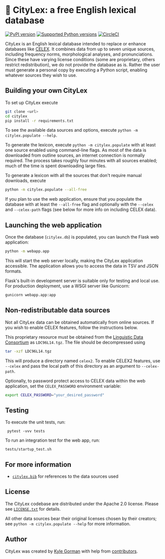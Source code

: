 # 🗽 CityLex: a free English lexical database

[![PyPI
version](https://badge.fury.io/py/citylex.svg)](https://pypi.org/project/citylex)
[![Supported Python
versions](https://img.shields.io/pypi/pyversions/citylex.svg)](https://pypi.org/project/citylex)
[![CircleCI](https://dl.circleci.com/status-badge/img/gh/CUNY-CL/citylex/tree/master.svg?style=svg)](https://dl.circleci.com/status-badge/redirect/gh/CUNY-CL/citylex/tree/master)

CityLex is an English lexical database intended to replace or enhance databases
like [CELEX](https://catalog.ldc.upenn.edu/LDC96L14). It combines data from up
to seven unique sources, including frequency norms, morphological analyses, and
pronunciations. Since these have varying license conditions (some are
proprietary, others restrict redistribution), we do not provide the database as
is. Rather the user must generate a personal copy by executing a Python script,
enabling whatever sources they wish to use.

## Building your own CityLex

To set up CityLex execute

```bash
git clone <url>
cd citylex
pip install -r requirements.txt
```

To see the available data sources and options, execute `python -m citylex.populate --help`.

To generate the lexicon, execute `python -m citylex.populate` with at least one source enabled
using command-line flags. As most of the data is downloaded from outline
sources, an internet connection is normally required. The process takes roughly
four minutes with all sources enabled; much of the time is spent downloading
large files.

To generate a lexicon with all the sources that don't require manual downloads,
execute

```bash
python -m citylex.populate --all-free
```

If you plan to use the web application, ensure that you populate the database with at least the `--all-free` flag and optionally with the `--celex` and `--celex-path` flags (see below for more info on including CELEX data).

## Launching the web application

Once the database (`citylex.db`) is populated, you can launch the Flask web application:

```bash
python -m webapp.app
```

This will start the web server locally, making the CityLex application accessible. The application allows you to access the data in TSV and JSON formats.

Flask's built-in development server is suitable only for testing and local use. For production deployment, use a WSGI server like Gunicorn:

```bash
gunicorn webapp.app:app
```

## Non-redistributable data sources

Not all CityLex data can be obtained automatically from online sources. If you
wish to enable CELEX features, follow the instructions below.

This proprietary resource must be obtained from the [Linguistic Data
Consortium](https://catalog.ldc.upenn.edu/LDC96L14) as `LDC96L14.tgz`. The file
should be decompressed using

```bash
tar -xzf LDC96L14.tgz
```

This will produce a directory named `celex2`. To enable CELEX2 features, use
`--celex` and pass the local path of this directory as an argument to
`--celex-path`.

Optionally, to password protect access to CELEX data within the web application, set the `CELEX_PASSWORD` environment variable:

```bash
export CELEX_PASSWORD="your_desired_password"
```

## Testing

To execute the unit tests, run:

     pytest -vvv tests

To run an integration test for the web app, run:

    tests/startup_test.sh

## For more information

- [`citylex.bib`](citylex.bib) for references to the data sources used

## License

The CityLex codebase are distributed under the Apache 2.0 license. Please see
[`LICENSE.txt`](LICENSE.txt) for details.

All other data sources bear their original licenses chosen by their creators;
see `python -m citylex.populate --help` for more information.

## Author

CityLex was created by [Kyle Gorman](http://wellformedness.com) with help from
[contributors](https://github.com/CUNY-CL/citylex/graphs/contributors).
